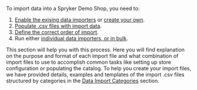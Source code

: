 To import data into a Spryker Demo Shop, you need to:
1. [Enable the exising data importers](https://documentation.spryker.com/docs/en/data-importers-review-implementation) or [create your own](https://documentation.spryker.com/docs/en/ht-data-import).
2. [Populate .csv files with import data](https://documentation.spryker.com/docs/en/about-data-import-categories).
3. [Define the correct order of import](https://documentation.spryker.com/docs/en/execution-order-of-data-importers-in-demo-shop).
4. Run either [individual data importers, or in bulk](https://documentation.spryker.com/docs/en/importing-data#console-commands-to-run-import). 

This section will help you with this process. Here you will find explanation on the purpose and format of each import file and what combination of import files to use to accomplish common tasks like setting up store configuration or populating the catalog. 
To help you create your import files, we have provided details, examples and templates of the import .csv files structured by categories in the [Data Import Categories](https://documentation.spryker.com/docs/en/about-data-import-categories) section.


